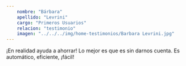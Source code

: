 ```yaml
---
    nombre: "Bárbara"
    apellido: "Levrini"
    cargo: "Primeros Usuarios"
    relacion: "testimonio"
    imagen: "../../../img/home-testimonios/Barbara Levrini.jpg"
---
```


¡En realidad ayuda a ahorrar! Lo mejor es que es sin darnos cuenta. Es automático, eficiente, ¡fácil!